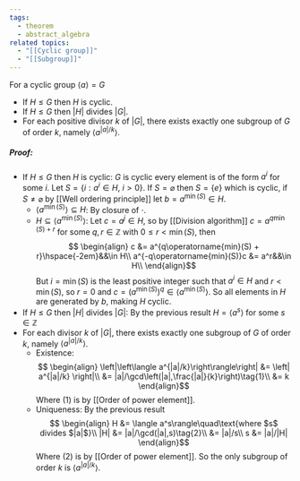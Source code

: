 ```yaml
---
tags:
  - theorem
  - abstract_algebra
related topics:
  - "[[Cyclic group]]"
  - "[[Subgroup]]"
---
```

For a cyclic group $\langle a \rangle = G$
- If $H\leq G$ then $H$ is cyclic.
- If $H\leq G$ then $|H|$ divides $|G|$.
- For each positive divisor $k$ of $|G|$, there exists exactly one subgroup of $G$ of order $k$, namely $\langle a^{|a|/k}\rangle$.
##### Proof:
- If $H\leq G$ then $H$ is cyclic:
	$G$ is cyclic every element is of the form $a^i$ for some $i$. Let $S=\{i:a^i \in H,\ i>0\}$. If $S=\varnothing$ then $S=\{e\}$ which is cyclic, if $S\neq \varnothing$ by [[Well ordering principle]] let $b=a^{\operatorname{min}(S)}\in H$.
	- $\langle a^{\operatorname{min}(S)} \rangle \subseteq H$:
		By closure of $\cdot$.
	- $H\subseteq \langle a^{\operatorname{min}(S)}\rangle$:
		Let $c=a^j\in H$, so by [[Division algorithm]] $c=a^{q\operatorname{min}(S) + r}$ for some $q,r\in \mathbb{Z}$ with $0\leq r<\operatorname{min}(S)$, then$$
	\begin{align}
		c &= a^{q\operatorname{min}(S) + r}\hspace{-2em}&&\in H\\
		a^{-q\operatorname{min}(S)}c &= a^r&&\in H\\
	\end{align}$$But $i=\min(S)$ is the least positive integer such that $a^i \in H$ and $r<\min(S)$, so $r=0$ and $c=\left(a^{\min(S)}\right)^q\in \langle a^{\operatorname{min}(S)}\rangle$. So all elements in $H$ are generated by $b$, making $H$ cyclic.
- If $H\leq G$ then $|H|$ divides $|G|$:
	By the previous result $H=\langle a^s\rangle$ for some $s\in\mathbb{Z}$
- For each divisor $k$ of $|G|$, there exists exactly one subgroup of $G$ of order $k$, namely $\langle a^{|a|/k}\rangle$.
	- Existence:$$
		\begin{align}
			\left|\left\langle a^{|a|/k}\right\rangle\right|
				&= \left| a^{|a|/k} \right|\\
				&= |a|/\gcd\left(|a|,\frac{|a|}{k}\right)\tag{1}\\
				&= k
		\end{align}$$
		Where $(1)$ is by [[Order of power element]]. 
	- Uniqueness:
		By the previous result$$
		\begin{align}
			H &= \langle a^s\rangle\quad\text{where $s$ divides $|a|$}\\
			|H| &= |a|/\gcd(|a|,s)\tag{2}\\
				&= |a|/s\\
			s &= |a|/|H|
		\end{align}$$Where $(2)$ is by [[Order of power element]]. So the only subgroup of order $k$ is $\langle a^{|a|/k}\rangle$.